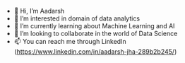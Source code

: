 - 👋 Hi, I’m Aadarsh
- 👀 I’m interested in domain of data analytics
- 🌱 I’m currently learning about Machine Learning and AI
- 💞️ I’m looking to collaborate in the world of Data Science
- 📫 You can reach me through LinkedIn (https://www.linkedin.com/in/aadarsh-jha-289b2b245/)


<!---
Aadarsh0211/Aadarsh0211 is a ✨ special ✨ repository because its `README.md` (this file) appears on your GitHub profile.
You can click the Preview link to take a look at your changes.
--->
